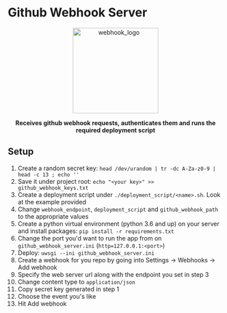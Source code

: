 # Github Webhook Server

<p align=center>
    <img src="https://files.naresh1318.com/public/github_webhook_server/logo.png" width="200px" alt="webhook_logo"/>
    <p align="center"> <b>Receives github webhook requests, authenticates them and runs the required deployment script</b> </p>
</p>


## Setup
1. Create a random secret key: `head /dev/urandom | tr -dc A-Za-z0-9 | head -c 13 ; echo ''`
2. Save it under project root: `echo "<your key>" >> github_webhook_keys.txt`
3. Create a deployment script under `./deployment_script/<name>.sh`. Look at the example provided
4. Change `webhook_endpoint`, `deployment_script` and `github_webhook_path` to the appropriate values
5. Create a python virtual environment (python 3.6 and up) on your server and install packages: `pip install -r requirements.txt`
6. Change the port you'd want to run the app from on `github_webhook_server.ini` (`http=127.0.0.1:<port>`)
7. Deploy: `uwsgi --ini github_webhook_server.ini`
8. Create a webhook for you repo by going into Settings -> Webhooks -> Add webhook
9. Specify the web server url along with the endpoint you set in step 3
10. Change content type to `application/json`
11. Copy secret key generated in step 1
12. Choose the event you's like
13. Hit Add webhook
